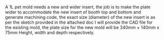 A 1L pet mold needs a new and wider insert, the job is to make the plate wider to accommodate the new insert of booth top and bottom and generate machining code, the exact size (diameter) of the new insert is
as per the sketch provided in the attached doc
I will provide the CAD file for the existing mold, the plate size for the new mold will be
340mm × 140mm x 75mm Height, width and depth respectively.
